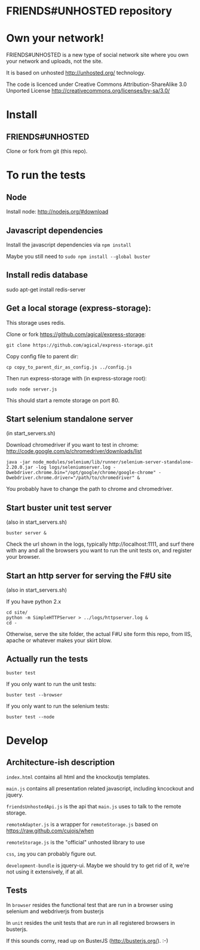 FRIENDS#UNHOSTED repository
=======

# Own your network! 

FRIENDS#UNHOSTED is a new type of social network site where you own your network and uploads, not the site. 

It is based on unhosted http://unhosted.org/ technology.

The code is licenced under Creative Commons Attribution-ShareAlike 3.0 Unported License http://creativecommons.org/licenses/by-sa/3.0/

# Install

## FRIENDS#UNHOSTED

Clone or fork from git (this repo).

# To run the tests

## Node

Install node: http://nodejs.org/#download

## Javascript dependencies

Install the javascript dependencies via `npm install`

Maybe you still need to `sudo npm install --global buster`

## Install redis database
sudo apt-get install redis-server

## Get a local storage (express-storage):

This storage uses redis.

Clone or fork https://github.com/agical/express-storage:

`git clone https://github.com/agical/express-storage.git`

Copy config file to parent dir:

`cp copy_to_parent_dir_as_config.js ../config.js`

Then run express-storage with (in express-storage root): 

`sudo node server.js`

This should start a remote storage on port 80.

## Start selenium standalone server
(in start_servers.sh)

Download chromedriver if you want to test in chrome:
http://code.google.com/p/chromedriver/downloads/list

`java -jar node_modules/selenium/lib/runner/selenium-server-standalone-2.20.0.jar -log logs/seleniumserver.log -Dwebdriver.chrome.bin="/opt/google/chrome/google-chrome" -Dwebdriver.chrome.driver="/path/to/chromedriver" &`

You probably have to change the path to chrome and chromedriver. 

## Start buster unit test server
(also in start_servers.sh)

`buster server &`

Check the url shown in the logs, typically http://localhost:1111, and surf there with any and all the browsers 
you want to run the unit tests on, and register your browser.

## Start an http server for serving the F#U site
(also in start_servers.sh)

If you have python 2.x

```
cd site/
python -m SimpleHTTPServer > ../logs/httpserver.log &
cd -
```

Otherwise, serve the site folder, the actual F#U site form this repo, from IIS, apache or whatever makes your skirt blow. 

## Actually run the tests

`buster test`

If you only want to run the unit tests:

`buster test --browser`

If you only want to run the selenium tests:

`buster test --node`


# Develop

## Architecture-ish description

`index.html` contains all html and the knockoutjs templates.

`main.js` contains all presentation related javascript, including kncockout and jquery.

`friendsUnhostedApi.js` is the api that `main.js` uses to talk to the remote storage.

`remoteAdapter.js` is a wrapper for `remoteStorage.js` based on https://raw.github.com/cujojs/when

`remoteStorage.js` is the "official" unhosted library to use

`css`, `img` you can probably figure out. 

`development-bundle` is jquery-ui. Maybe we should try to get rid of it, we're not using it extensively, if at all.

## Tests

In `browser` resides the functional test that are run in a browser using selenium and webdriverjs from busterjs

In `unit` resides the unit tests that are run in all registered browsers in busterjs.

If this sounds corny, read up on BusterJS (http://busterjs.org/). :-)

